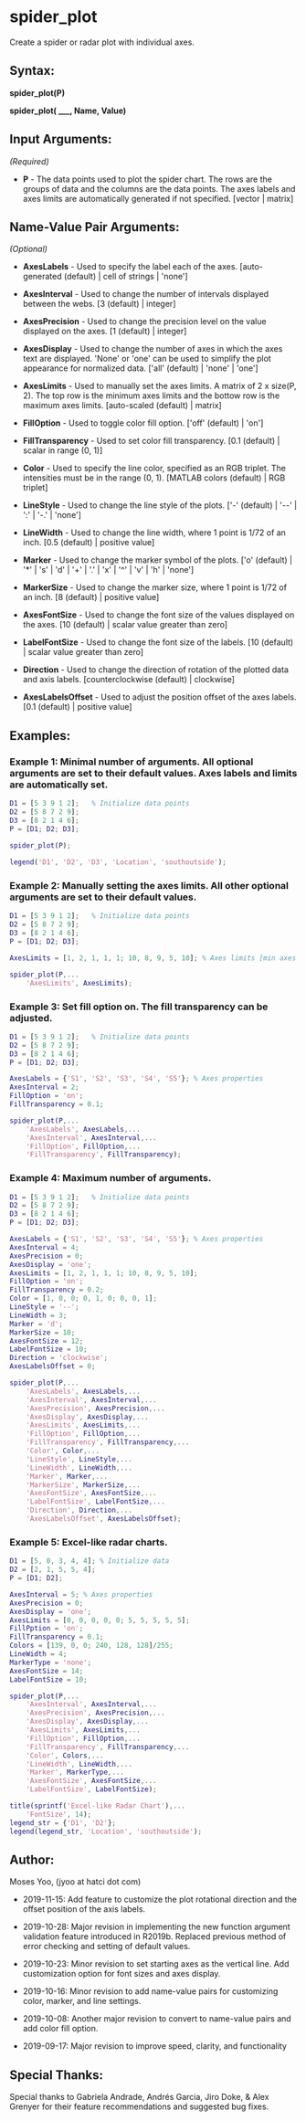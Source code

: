 # spider_plot
Create a spider or radar plot with individual axes.

## Syntax:
**spider_plot(P)**
  

**spider_plot( ___, Name, Value)**

## Input Arguments:
*(Required)*

- **P** - The data points used to plot the spider chart. The rows are the groups of data and the columns are the data points.
          The axes labels and axes limits are automatically generated if not specified.
          [vector | matrix]

## Name-Value Pair Arguments:
*(Optional)*
  
- **AxesLabels**       - Used to specify the label each of the axes.
                         [auto-generated (default) | cell of strings | 'none']

- **AxesInterval**     - Used to change the number of intervals displayed between the webs.
                         [3 (default) | integer]

- **AxesPrecision**    - Used to change the precision level on the value displayed on the axes.
                         [1 (default) | integer]
                         
- **AxesDisplay**      - Used to change the number of axes in which the axes text are displayed. 'None' or 'one' can be used to simplify                          the plot appearance for normalized data.
                         ['all' (default) | 'none' | 'one']

- **AxesLimits**       - Used to manually set the axes limits. A matrix of 2 x size(P, 2). The top row is the minimum axes limits and                            the bottow row is the maximum axes limits.
                         [auto-scaled (default) | matrix]

- **FillOption**       - Used to toggle color fill option.
                         ['off' (default) | 'on']

- **FillTransparency** - Used to set color fill transparency.
                         [0.1 (default) | scalar in range (0, 1)]
                     
- **Color**            - Used to specify the line color, specified as an RGB triplet. The intensities must be in the range (0, 1).
                         [MATLAB colors (default) | RGB triplet]

- **LineStyle**        - Used to change the line style of the plots.
                         ['-' (default) | '--' | ':' | '-.' | 'none']

- **LineWidth**        - Used to change the line width, where 1 point is  1/72 of an inch.
                         [0.5 (default) | positive value]

- **Marker**           - Used to change the marker symbol of the plots.
                         ['o' (default) | '*' | 's' | 'd' | '+' | '.' | 'x' | '^' | 'v' | 'h' | 'none']

- **MarkerSize**       - Used to change the marker size, where 1 point is 1/72 of an inch.
                         [8 (default) | positive value]
                     
- **AxesFontSize**     - Used to change the font size of the values displayed on the axes.
                         [10 (default) | scalar value greater than zero]
                         
- **LabelFontSize**    - Used to change the font size of the labels.
                         [10 (default) | scalar value greater than zero]
                         
- **Direction**        - Used to change the direction of rotation of the plotted data and axis labels.
                         [counterclockwise (default) | clockwise]
                         
- **AxesLabelsOffset** - Used to adjust the position offset of the axes labels.
                         [0.1 (default) | positive value]
                         
## Examples:
### Example 1: Minimal number of arguments. All optional arguments are set to their default values. Axes labels and limits are automatically set.
```matlab
D1 = [5 3 9 1 2];   % Initialize data points
D2 = [5 8 7 2 9];
D3 = [8 2 1 4 6];
P = [D1; D2; D3];

spider_plot(P);
  
legend('D1', 'D2', 'D3', 'Location', 'southoutside');
```

### Example 2: Manually setting the axes limits. All other optional arguments are set to their default values.
```matlab
D1 = [5 3 9 1 2];   % Initialize data points
D2 = [5 8 7 2 9];
D3 = [8 2 1 4 6];
P = [D1; D2; D3];

AxesLimits = [1, 2, 1, 1, 1; 10, 8, 9, 5, 10]; % Axes limits [min axes limits; max axes limits]

spider_plot(P,...
    'AxesLimits', AxesLimits);
```

### Example 3: Set fill option on. The fill transparency can be adjusted.
```matlab
D1 = [5 3 9 1 2];   % Initialize data points
D2 = [5 8 7 2 9];
D3 = [8 2 1 4 6];
P = [D1; D2; D3];

AxesLabels = {'S1', 'S2', 'S3', 'S4', 'S5'}; % Axes properties
AxesInterval = 2;
FillOption = 'on';
FillTransparency = 0.1;

spider_plot(P,...
    'AxesLabels', AxesLabels,...
    'AxesInterval', AxesInterval,...
    'FillOption', FillOption,...
    'FillTransparency', FillTransparency);
```

  ### Example 4: Maximum number of arguments.
```matlab
D1 = [5 3 9 1 2];   % Initialize data points
D2 = [5 8 7 2 9];
D3 = [8 2 1 4 6];
P = [D1; D2; D3];

AxesLabels = {'S1', 'S2', 'S3', 'S4', 'S5'}; % Axes properties
AxesInterval = 4;
AxesPrecision = 0;
AxesDisplay = 'one';
AxesLimits = [1, 2, 1, 1, 1; 10, 8, 9, 5, 10];
FillOption = 'on';
FillTransparency = 0.2;
Color = [1, 0, 0; 0, 1, 0; 0, 0, 1];
LineStyle = '--';
LineWidth = 3;
Marker = 'd';
MarkerSize = 10;
AxesFontSize = 12;
LabelFontSize = 10;
Direction = 'clockwise';
AxesLabelsOffset = 0;

spider_plot(P,...
    'AxesLabels', AxesLabels,...
    'AxesInterval', AxesInterval,...
    'AxesPrecision', AxesPrecision,...
    'AxesDisplay', AxesDisplay,...
    'AxesLimits', AxesLimits,...
    'FillOption', FillOption,...
    'FillTransparency', FillTransparency,...
    'Color', Color,...
    'LineStyle', LineStyle,...
    'LineWidth', LineWidth,...
    'Marker', Marker,...
    'MarkerSize', MarkerSize,...
    'AxesFontSize', AxesFontSize,...
    'LabelFontSize', LabelFontSize,...
    'Direction', Direction,...
    'AxesLabelsOffset', AxesLabelsOffset);
```

  ### Example 5: Excel-like radar charts.
```matlab
D1 = [5, 0, 3, 4, 4]; % Initialize data
D2 = [2, 1, 5, 5, 4];
P = [D1; D2];

AxesInterval = 5; % Axes properties
AxesPrecision = 0;
AxesDisplay = 'one';
AxesLimits = [0, 0, 0, 0, 0; 5, 5, 5, 5, 5];
FillPption = 'on';
FillTransparency = 0.1;
Colors = [139, 0, 0; 240, 128, 128]/255;
LineWidth = 4;
MarkerType = 'none';
AxesFontSize = 14;
LabelFontSize = 10;

spider_plot(P,...
    'AxesInterval', AxesInterval,...
    'AxesPrecision', AxesPrecision,...
    'AxesDisplay', AxesDisplay,...
    'AxesLimits', AxesLimits,...
    'FillOption', FillOption,...
    'FillTransparency', FillTransparency,...
    'Color', Colors,...
    'LineWidth', LineWidth,...
    'Marker', MarkerType,...
    'AxesFontSize', AxesFontSize,...
    'LabelFontSize', LabelFontSize);

title(sprintf('Excel-like Radar Chart'),...
    'FontSize', 14);
legend_str = {'D1', 'D2'};
legend(legend_str, 'Location', 'southoutside');
```

## Author:
Moses Yoo, (jyoo at hatci dot com)
- 2019-11-15: Add feature to customize the plot rotational direction and the offset position of the axis labels.

- 2019-10-28: Major revision in implementing the new function argument validation feature introduced in R2019b. Replaced previous method of error checking and setting of default values.

- 2019-10-23: Minor revision to set starting axes as the vertical line. Add customization option for font sizes and axes display.
  
- 2019-10-16: Minor revision to add name-value pairs for customizing color, marker, and line settings.
  
- 2019-10-08: Another major revision to convert to name-value pairs and add color fill option.
  
- 2019-09-17: Major revision to improve speed, clarity, and functionality

## Special Thanks:
Special thanks to Gabriela Andrade, Andrés Garcia, Jiro Doke, & Alex Grenyer for their feature recommendations and suggested bug fixes.
